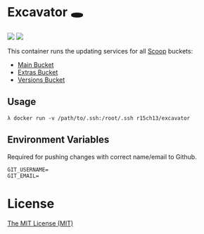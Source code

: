 # Excavator 🕳️
[![](https://images.microbadger.com/badges/image/r15ch13/excavator.svg)](https://microbadger.com/images/r15ch13/excavator) [![](https://images.microbadger.com/badges/version/r15ch13/excavator.svg)](https://microbadger.com/images/r15ch13/excavator)

This container runs the updating services for all [Scoop](http://scoop.sh) buckets:
- [Main Bucket](https://github.com/lukesampson/scoop)
- [Extras Bucket](https://github.com/lukesampson/scoop-extras)
- [Versions Bucket](https://github.com/scoopinstaller/versions)

## Usage

```
λ docker run -v /path/to/.ssh:/root/.ssh r15ch13/excavator
```

## Environment Variables
Required for pushing changes with correct name/email to Github.
```
GIT_USERNAME=
GIT_EMAIL=
```

# License
[The MIT License (MIT)](https://r15ch13.mit-license.org/)
